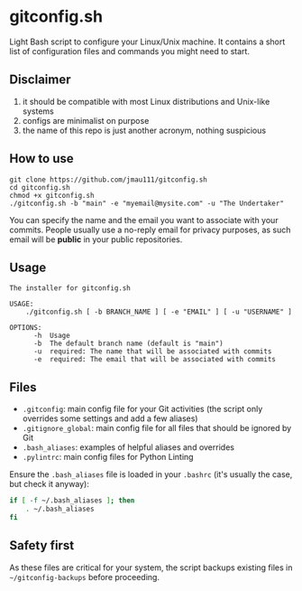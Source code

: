 # gitconfig.sh

Light Bash script to configure your Linux/Unix machine. It contains a short list of configuration files and commands you might need to start.

## Disclaimer

1. it should be compatible with most Linux distributions and Unix-like systems
2. configs are minimalist on purpose
3. the name of this repo is just another acronym, nothing suspicious

## How to use

```
git clone https://github.com/jmau111/gitconfig.sh
cd gitconfig.sh
chmod +x gitconfig.sh
./gitconfig.sh -b "main" -e "myemail@mysite.com" -u "The Undertaker"
```

You can specify the name and the email you want to associate with your commits. People usually use a no-reply email for privacy purposes, as such email will be **public** in your public repositories.

## Usage 

```
The installer for gitconfig.sh

USAGE:
    ./gitconfig.sh [ -b BRANCH_NAME ] [ -e "EMAIL" ] [ -u "USERNAME" ]

OPTIONS:
      -h  Usage
      -b  The default branch name (default is "main")
      -u  required: The name that will be associated with commits
      -e  required: The email that will be associated with commits
```

## Files

* `.gitconfig`: main config file for your Git activities (the script only overrides some settings and add a few aliases)
* `.gitignore_global`: main config file for all files that should be ignored by Git
* `.bash_aliases`: examples of helpful aliases and overrides
* `.pylintrc`: main config files for Python Linting

Ensure the `.bash_aliases` file is loaded in your `.bashrc` (it's usually the case, but check it anyway):

```bash
if [ -f ~/.bash_aliases ]; then
    . ~/.bash_aliases
fi
```

## Safety first

As these files are critical for your system, the script backups existing files in `~/gitconfig-backups` before proceeding.
